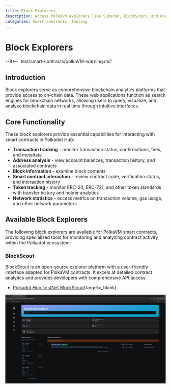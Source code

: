 ```yaml
---
title: Block Explorers
description: Access PolkaVM explorers like Subscan, BlockScout, and Routescan to track transactions, analyze contracts, and view on-chain data from smart contracts.
categories: Smart Contracts, Tooling
---
```


# Block Explorers

--8<-- 'text/smart-contracts/polkaVM-warning.md'

## Introduction

Block explorers serve as comprehensive blockchain analytics platforms that provide access to on-chain data. These web applications function as search engines for blockchain networks, allowing users to query, visualize, and analyze blockchain data in real time through intuitive interfaces.

## Core Functionality

These block explorers provide essential capabilities for interacting with smart contracts in Polkadot Hub:

- **Transaction tracking** - monitor transaction status, confirmations, fees, and metadata
- **Address analysis** - view account balances, transaction history, and associated contracts
- **Block information** - examine block contents
- **Smart contract interaction** - review contract code, verification status, and interaction history
- **Token tracking** - monitor ERC-20, ERC-721, and other token standards with transfer history and holder analytics
- **Network statistics** - access metrics on transaction volume, gas usage, and other network parameters

## Available Block Explorers

The following block explorers are available for PolkaVM smart contracts, providing specialized tools for monitoring and analyzing contract activity within the Polkadot ecosystem:

<!-- ### Subscan

Subscan is the flagship Polkadot ecosystem block explorer with comprehensive support for PolkaVM smart contracts. It provides robust transaction indexing, account analysis, and monitoring tools specifically optimized for Polkadot SDK-based networks.

- [Westend Hub Subscan](https://assethub-westend.subscan.io/){target=\_blank}

![](/images/develop/smart-contracts/block-explorers/block-explorers-1.webp) -->

### BlockScout

BlockScout is an open-source explorer platform with a user-friendly interface adapted for PolkaVM contracts. It excels at detailed contract analytics and provides developers with comprehensive API access.

- [Polkadot Hub TestNet BlockScout](https://blockscout-passet-hub.parity-testnet.parity.io/){target=\_blank}

![](/images/develop/smart-contracts/block-explorers/block-explorers-2.webp)

<!-- ### Routescan

Routescan delivers multi-chain explorer capabilities with specialized support for PolkaVM environments.

- [Westend Hub Routescan](https://420420421.testnet.routescan.io/){target=\_blank}

![](/images/develop/smart-contracts/block-explorers/block-explorers-3.webp) -->

